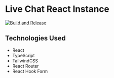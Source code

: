 # Live Chat React Instance

[![Build and Release](https://github.com/achyutkneupane/LiveChatReact/actions/workflows/buildtest.yml/badge.svg)](https://github.com/achyutkneupane/LiveChatReact/actions/workflows/buildtest.yml)

## Technologies Used

- React
- TypeScript
- TailwindCSS
- React Router
- React Hook Form